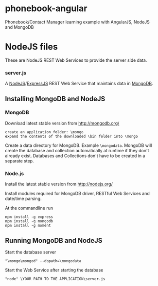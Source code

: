 phonebook-angular
=================

Phonebook/Contact Manager learning example with AngularJS, NodeJS and MongoDB

# NodeJS files

These are NodeJS REST Web Services to provide the server side data.

### server.js
A [NodeJS](http://nodejs.org/)/[ExpressJS](http://expressjs.com/) REST Web Service
that maintains data in [MongoDB](http://mongodb.org).

## Installing MongoDB and NodeJS

### MongoDB
Download latest stable version from http://mongodb.org/
````
create an application folder: \mongo
expand the contents of the downloaded \bin folder into \mongo
````
Create a data directory for MongoDB. Example `\mongodata`. MongoDB will
create the database and collection automatically at runtime if they don't already
exist. Databases and Collections don't have to be created in a separate step.


### Node.js

Install the latest stable version from http://nodejs.org/

Install modules required for MongoDB driver, RESTful Web Services and date/time parsing.

At the commandline run
````
npm install -g express
npm install -g mongodb
npm install -g moment
````

## Running MongoDB and NodeJS

Start the database server
````
"\mongo\mongod" --dbpath=\mongodata
````

Start the Web Service after starting the database
````
"node" \YOUR PATH TO THE APPLICATION\server.js
````
